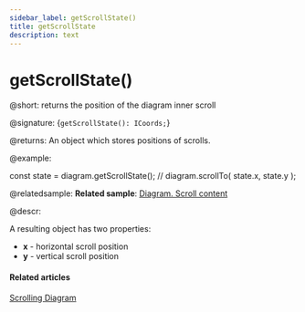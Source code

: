 ```yaml
---
sidebar_label: getScrollState()
title: getScrollState
description: text
---
```


# getScrollState()

@short: returns the position of the diagram inner scroll

@signature: {`getScrollState(): ICoords;`}

@returns:
An object which stores positions of scrolls.

@example:

const state = diagram.getScrollState();
// diagram.scrollTo( state.x, state.y );

@relatedsample:
**Related sample**: [Diagram. Scroll content](https://snippet.dhtmlx.com/f970hbym)

@descr:

A resulting object has two properties:

- **x**	- horizontal scroll position
- **y** - vertical scroll position

#### Related articles

[Scrolling Diagram](../../../guides/diagram/scrolling_diagram/)
